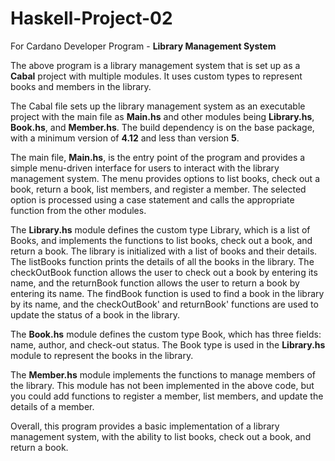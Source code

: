 # Haskell-Project-02
For Cardano Developer Program - **Library Management System**

The above program is a library management system that is set up as a **Cabal** project with multiple modules. It uses custom types to represent books and members in the library.

The Cabal file sets up the library management system as an executable project with the main file as **Main.hs** and other modules being **Library.hs**, **Book.hs**, and **Member.hs**. The build dependency is on the base package, with a minimum version of **4.12** and less than version **5**.

The main file, **Main.hs**, is the entry point of the program and provides a simple menu-driven interface for users to interact with the library management system. The menu provides options to list books, check out a book, return a book, list members, and register a member. The selected option is processed using a case statement and calls the appropriate function from the other modules.

The **Library.hs** module defines the custom type Library, which is a list of Books, and implements the functions to list books, check out a book, and return a book. The library is initialized with a list of books and their details. The listBooks function prints the details of all the books in the library. The checkOutBook function allows the user to check out a book by entering its name, and the returnBook function allows the user to return a book by entering its name. The findBook function is used to find a book in the library by its name, and the checkOutBook' and returnBook' functions are used to update the status of a book in the library.

The **Book.hs** module defines the custom type Book, which has three fields: name, author, and check-out status. The Book type is used in the **Library.hs** module to represent the books in the library.

The **Member.hs** module implements the functions to manage members of the library. This module has not been implemented in the above code, but you could add functions to register a member, list members, and update the details of a member.

Overall, this program provides a basic implementation of a library management system, with the ability to list books, check out a book, and return a book. 
